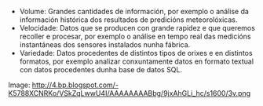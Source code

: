 - Volume: Grandes cantidades de información, por exemplo o análise da información histórica dos resultados de predicións meteorolóxicas.
- Velocidade: Datos que se producen con grande rapidez e que queremos recoller e procesar, por exemplo o análise en tempo real das medicións instantáneas dos sensores instalados nunha fábrica.
- Variedade: Datos procedentes de distintos tipos de orixes e en distintos formatos, por exemplo analizar conxuntamente datos en formato textual con datos procedentes dunha base de datos SQL.

Image:
http://4.bp.blogspot.com/-K5788XCNRKo/VSkZqLwwU4I/AAAAAAAABbg/9jxAhGLi_hc/s1600/3v.png
